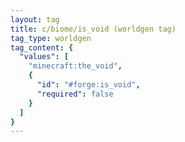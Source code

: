 ```yaml
---
layout: tag
title: c/biome/is_void (worldgen tag)
tag_type: worldgen
tag_content: {
  "values": [
    "minecraft:the_void",
    {
      "id": "#forge:is_void",
      "required": false
    }
  ]
}
---
```


